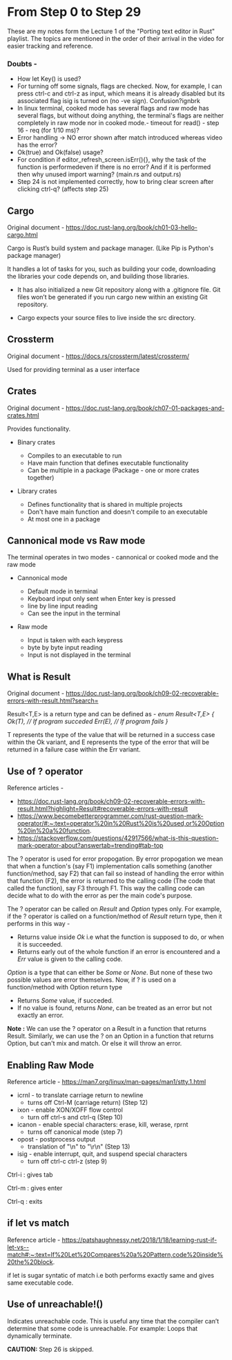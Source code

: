 # **From Step 0 to Step 29**


These are my notes form the Lecture 1 of the "Porting text editor in Rust" playlist. The topics are mentioned in the order of their arrival in the video for easier tracking and reference.

### Doubts - 
- How let Key() is used?
- For turning off some signals, flags are checked. Now, for example, I can press ctrl-c and ctrl-z as input, which means it is already disabled but its associated flag isig is turned on (no -ve sign). Confusion?ignbrk 
- In linux terminal, cooked mode has several flags and raw mode has several flags, but without doing anything, the terminal's flags are neither completely in raw mode nor in cooked mode.- timeout for read() - step 16 - req (for 1/10 ms)? 
- Error handling -> NO error shown after match introduced whereas video has the error?	
- Ok(true) and Ok(false) usage?
- For condition if editor_refresh_screen.isErr(){}, why the task of the function is performedeven if there is no error? And if it is performed then why unused import warning? (main.rs and output.rs)
- Step 24 is not implemented correctly, how to bring clear screen after clicking ctrl-q? (affects step 25)

## Cargo
Original document - https://doc.rust-lang.org/book/ch01-03-hello-cargo.html

Cargo is Rust’s build system and package manager. (Like Pip is Python's package manager)

It handles a lot of tasks for you, such as building your code, downloading the libraries your code depends on, and building those libraries.

- It has also initialized a new Git repository along with a .gitignore file. Git files won’t be generated if you run cargo new within an existing Git repository.

- Cargo expects your source files to live inside the src directory.


## Crossterm

Original document - https://docs.rs/crossterm/latest/crossterm/

Used for providing terminal as a user interface

## Crates 

Original document - https://doc.rust-lang.org/book/ch07-01-packages-and-crates.html

Provides functionality.

- Binary crates 
	- Compiles to an executable to run
	- Have main function that defines executable functionality
	- Can be multiple in a package (Package - one or more crates together)

- Library crates
	- Defines functionality that is shared in multiple projects
	- Don't have main function and doesn't compile to an executable
	- At most one in a package

## Cannonical mode vs Raw mode

The terminal operates in two modes - cannonical or cooked mode and the raw mode

- Cannonical mode
	- Default mode in terminal
	- Keyboard input only sent when Enter key is pressed
	- line by line input reading
	- Can see the input in the terminal

- Raw mode
	- Input is taken with each keypress
	- byte by byte input reading
	- Input is not displayed in the terminal

## What is Result

Original document - https://doc.rust-lang.org/book/ch09-02-recoverable-errors-with-result.html?search=

Result<T,E> is a return type and can be defined as - 
*enum Result<T,E> {
	Ok(T), // If program succeded
	Err(E), // If program fails
}*

T represents the type of the value that will be returned in a success case within the Ok variant, and E represents the type of the error that will be returned in a failure case within the Err variant.


## Use of ? operator 

Reference articles - 
- https://doc.rust-lang.org/book/ch09-02-recoverable-errors-with-result.html?highlight=Result#recoverable-errors-with-result
- https://www.becomebetterprogrammer.com/rust-question-mark-operator/#:~:text=operator%20in%20Rust%20is%20used,or%20Option%20in%20a%20function.
- https://stackoverflow.com/questions/42917566/what-is-this-question-mark-operator-about?answertab=trending#tab-top

The ? operator is used for error propogation. By error propogation we mean that when a function's (say F1) implementation calls something (another function/method, say F2) that can fail so instead of handling the error within that function (F2), the error is returned to the calling code (The code that called the function), say F3 through F1. This way the calling code can decide what to do with the error as per the main code's purpose.

The ? operator can be called on *Result* and *Option* types only. For example, if the ? operator is called on a function/method of *Result* return type, then it performs in this way -  

- Returns value inside *Ok* i.e what the function is supposed to do, or when it is succeeded.
- Returns early out of the whole function if an error is encountered and a *Err* value is given to the calling code.

*Option* is a type that can either be *Some* or *None*. But none of these two possible values are error themselves. Now, if ? is used on a function/method with Option return type

- Returns *Some* value, if succeded.
- If no value is found, returns *None*, can be treated as an error but not exactly an error.

**Note :** We can use the ? operator on a Result in a function that returns Result. Similarly, we can use the ? on an Option in a function that returns Option, but can't mix and match. Or else it will throw an error. 

## Enabling Raw Mode

Reference article - https://man7.org/linux/man-pages/man1/stty.1.html

- icrnl	- to translate carriage return to newline
	- turns off Ctrl-M (carriage return) (Step 12)
- ixon	- enable XON/XOFF flow control 
	- turn off ctrl-s and ctrl-q (Step 10)
- icanon	- enable special characters: erase, kill, werase, rprnt
	- turns off canonical mode (step 7)
- opost	- postprocess output
	- translation of "\n" to "\r\n" (Step 13)
- isig	- enable interrupt, quit, and suspend special characters
	- turn off ctrl-c ctrl-z (step 9)

Ctrl-i : gives tab

Ctrl-m : gives enter

Ctrl-q : exits

## if let vs match

Reference article - https://patshaughnessy.net/2018/1/18/learning-rust-if-let-vs--match#:~:text=If%20Let%20Compares%20a%20Pattern,code%20inside%20the%20block.

if let is sugar syntatic of match i.e both performs exactly same and gives same executable code.

## Use of unreachable!()

Indicates unreachable code. This is useful any time that the compiler can’t determine that some code is unreachable. For example: Loops that dynamically terminate.

**CAUTION:** Step 26 is skipped.
